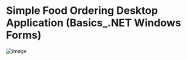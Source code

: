 # Simple Food Ordering Desktop Application (Basics_.NET Windows Forms)
![image](https://user-images.githubusercontent.com/75235451/178009972-3d418c9d-0903-4836-82ea-5bcca84ee0fd.png)

